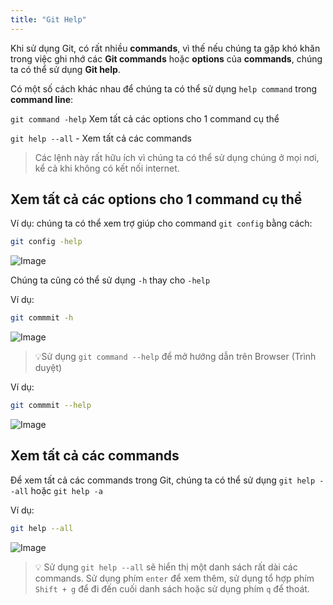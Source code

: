 ```yaml
---
title: "Git Help"
---
```


Khi sử dụng Git, có rất nhiều **commands**, vì thế nếu chúng ta gặp khó khăn trong việc ghi nhớ các **Git commands** hoặc **options** của **commands**, chúng ta có thể sử dụng **Git help**.

Có một số cách khác nhau để chúng ta có thể sử dụng `help command` trong **command line**:

`git command -help` Xem tất cả các options cho 1 command cụ thể

`git help --all` - Xem tất cả các commands


> Các lệnh này rất hữu ích vì chúng ta có thể sử dụng chúng ở mọi nơi, kể cả khi không có kết nối internet.

## Xem tất cả các options cho 1 command cụ thể
Ví dụ: chúng ta có thể xem trợ giúp cho command `git config` bằng cách:

```bash
git config -help
```

![Image](/static/images/courses/learn-git/02-starting-to-use-git/git-help.png)

Chúng ta cũng có thể sử dụng `-h` thay cho `-help`

Ví dụ:
```bash
git commmit -h
```

![Image](/static/images/courses/learn-git/02-starting-to-use-git/git-commit-help.png)

> 💡Sử dụng `git command --help` để mở hướng dẫn trên Browser (Trình duyệt)

Ví dụ:

```bash
git commmit --help
```

![Image](/static/images/courses/learn-git/02-starting-to-use-git/git-commit-help-page.png)

## Xem tất cả các commands
Để xem tất cả các commands trong Git, chúng ta có thể sử dụng `git help --all` hoặc `git help -a`

Ví dụ:

```bash
git help --all
```

![Image](/static/images/courses/learn-git/02-starting-to-use-git/git-help-all.png)

> 💡 Sử dụng `git help --all` sẽ hiển thị một danh sách rất dài các commands.
Sử dụng phím `enter` để xem thêm, sử dụng tổ hợp phím `Shift + g` để đi đến cuối danh sách hoặc sử dụng phím `q` để thoát.

